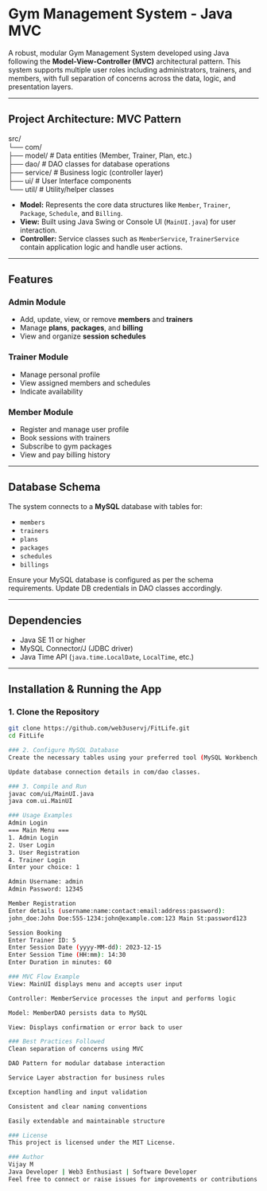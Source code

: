 #  Gym Management System - Java MVC

A robust, modular Gym Management System developed using Java following the **Model-View-Controller (MVC)** architectural pattern. This system supports multiple user roles including administrators, trainers, and members, with full separation of concerns across the data, logic, and presentation layers.

---

## Project Architecture: MVC Pattern

src/                                                                                                                                                               
└── com/                                                                                                                                                           
├── model/ # Data entities (Member, Trainer, Plan, etc.)                                                                                                           
├── dao/ # DAO classes for database operations                                                                                                                     
├── service/ # Business logic (controller layer)                                                                                                                   
├── ui/ # User Interface components                                                                                                                                
└── util/ # Utility/helper classes                                                                                                                                 


- **Model:** Represents the core data structures like `Member`, `Trainer`, `Package`, `Schedule`, and `Billing`.
- **View:** Built using Java Swing or Console UI (`MainUI.java`) for user interaction.
- **Controller:** Service classes such as `MemberService`, `TrainerService` contain application logic and handle user actions.

---

##  Features

###  Admin Module
- Add, update, view, or remove **members** and **trainers**
- Manage **plans**, **packages**, and **billing**
- View and organize **session schedules**

###  Trainer Module
- Manage personal profile
- View assigned members and schedules
- Indicate availability

###  Member Module
- Register and manage user profile
- Book sessions with trainers
- Subscribe to gym packages
- View and pay billing history

---

##  Database Schema

The system connects to a **MySQL** database with tables for:

- `members`
- `trainers`
- `plans`
- `packages`
- `schedules`
- `billings`

Ensure your MySQL database is configured as per the schema requirements. Update DB credentials in DAO classes accordingly.

---

##  Dependencies

- Java SE 11 or higher
- MySQL Connector/J (JDBC driver)
- Java Time API (`java.time.LocalDate`, `LocalTime`, etc.)

---

##  Installation & Running the App

### 1. Clone the Repository
```bash
git clone https://github.com/web3uservj/FitLife.git
cd FitLife

### 2. Configure MySQL Database
Create the necessary tables using your preferred tool (MySQL Workbench, CLI, etc.)

Update database connection details in com/dao classes.

### 3. Compile and Run
javac com/ui/MainUI.java
java com.ui.MainUI

### Usage Examples
Admin Login
=== Main Menu ===
1. Admin Login
2. User Login
3. User Registration
4. Trainer Login
Enter your choice: 1

Admin Username: admin  
Admin Password: 12345

Member Registration
Enter details (username:name:contact:email:address:password): 
john_doe:John Doe:555-1234:john@example.com:123 Main St:password123

Session Booking
Enter Trainer ID: 5  
Enter Session Date (yyyy-MM-dd): 2023-12-15  
Enter Session Time (HH:mm): 14:30  
Enter Duration in minutes: 60  

### MVC Flow Example
View: MainUI displays menu and accepts user input

Controller: MemberService processes the input and performs logic

Model: MemberDAO persists data to MySQL

View: Displays confirmation or error back to user

### Best Practices Followed
Clean separation of concerns using MVC

DAO Pattern for modular database interaction

Service Layer abstraction for business rules

Exception handling and input validation

Consistent and clear naming conventions

Easily extendable and maintainable structure

### License
This project is licensed under the MIT License.

### Author
Vijay M
Java Developer | Web3 Enthusiast | Software Developer
Feel free to connect or raise issues for improvements or contributions!

